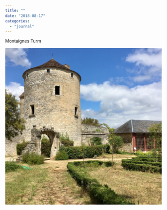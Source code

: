 ```yaml
---
title: ""
date: "2018-08-17"
categories: 
  - "journal"
---
```


Montaignes Turm

![](images/3474aa04e0.jpg)
